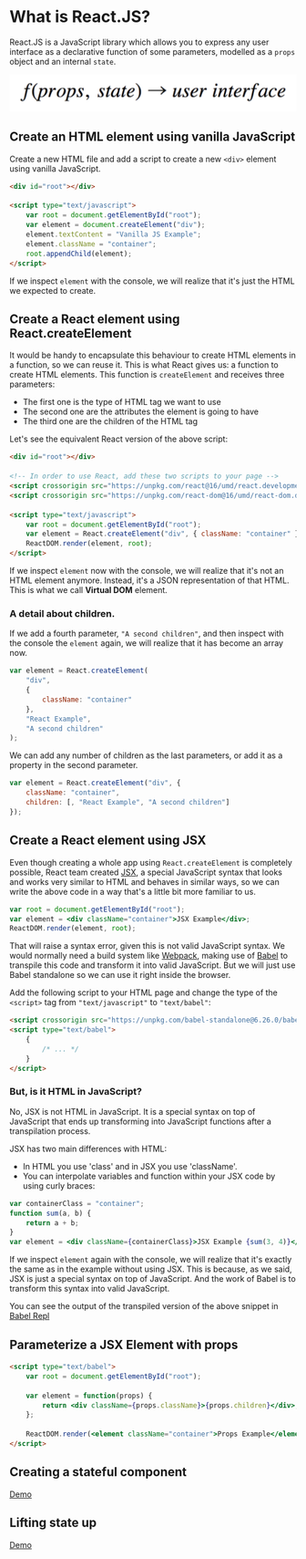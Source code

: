 # What is React.JS?

React.JS is a JavaScript library which allows you to express any user interface as a declarative function of some parameters, modelled as a `props` object and an internal `state`.

![React allows you to express a user interface as a declarative function of props and state](/assets/react-declarative-function.png)

## Create an HTML element using vanilla JavaScript

Create a new HTML file and add a script to create a new `<div>` element using vanilla JavaScript.

```html
<div id="root"></div>

<script type="text/javascript">
    var root = document.getElementById("root");
    var element = document.createElement("div");
    element.textContent = "Vanilla JS Example";
    element.className = "container";
    root.appendChild(element);
</script>
```

If we inspect `element` with the console, we will realize that it's just the HTML we expected to create.

## Create a React element using React.createElement

It would be handy to encapsulate this behaviour to create HTML elements in a function, so we can reuse it. This is what React gives us: a function to create HTML elements. This function is `createElement` and receives three parameters:

-   The first one is the type of HTML tag we want to use
-   The second one are the attributes the element is going to have
-   The third one are the children of the HTML tag

Let's see the equivalent React version of the above script:

```html
<div id="root"></div>

<!-- In order to use React, add these two scripts to your page -->
<script crossorigin src="https://unpkg.com/react@16/umd/react.development.js"></script>
<script crossorigin src="https://unpkg.com/react-dom@16/umd/react-dom.development.js"></script>

<script type="text/javascript">
    var root = document.getElementById("root");
    var element = React.createElement("div", { className: "container" }, "React Example");
    ReactDOM.render(element, root);
</script>
```

If we inspect `element` now with the console, we will realize that it's not an HTML element anymore. Instead, it's a JSON representation of that HTML. This is what we call **Virtual DOM** element.

### A detail about children.

If we add a fourth parameter, `"A second children"`, and then inspect with the console the `element` again, we will realize that it has become an array now.

```javascript
var element = React.createElement(
    "div",
    {
        className: "container"
    },
    "React Example",
    "A second children"
);
```

We can add any number of children as the last parameters, or add it as a property in the second parameter.

```javascript
var element = React.createElement("div", {
    className: "container",
    children: [, "React Example", "A second children"]
});
```

## Create a React element using JSX

Even though creating a whole app using `React.createElement` is completely possible, React team created [JSX](https://facebook.github.io/jsx/), a special JavaScript syntax that looks and works very similar to HTML and behaves in similar ways, so we can write the above code in a way that's a little bit more familiar to us.

```jsx
var root = document.getElementById("root");
var element = <div className="container">JSX Example</div>;
ReactDOM.render(element, root);
```

That will raise a syntax error, given this is not valid JavaScript syntax. We would normally need a build system like [Webpack](https://webpack.js.org/), making use of [Babel](https://babeljs.io/) to transpile this code and transform it into valid JavaScript. But we will just use Babel standalone so we can use it right inside the browser.

Add the following script to your HTML page and change the type of the `<script>` tag from `"text/javascript"` to `"text/babel"`:

```html
<script crossorigin src="https://unpkg.com/babel-standalone@6.26.0/babel.js"></script>
<script type="text/babel">
    {
        /* ... */
    }
</script>
```

### But, is it HTML in JavaScript?

No, JSX is not HTML in JavaScript. It is a special syntax on top of JavaScript that ends up transforming into JavaScript functions after a transpilation process.

JSX has two main differences with HTML:

-   In HTML you use 'class' and in JSX you use 'className'.
-   You can interpolate variables and function within your JSX code by using curly braces:

```jsx
var containerClass = "container";
function sum(a, b) {
    return a + b;
}
var element = <div className={containerClass}>JSX Example {sum(3, 4)}</div>;
```

If we inspect `element` again with the console, we will realize that it's exactly the same as in the example without using JSX. This is because, as we said, JSX is just a special syntax on top of JavaScript. And the work of Babel is to transform this syntax into valid JavaScript.

You can see the output of the transpiled version of the above snippet in [Babel Repl](https://babeljs.io/repl#?babili=false&browsers=&build=&builtIns=false&spec=false&loose=false&code_lz=G4QwTgBAxg9gdgFxASzgUzAYQDYgM54QC8EARLIiumKQNwBQAZgK5xQLLwR7MC2AFCAA0EAEYBKCAG96EORDBoEzMHAggIAajEMAvvVCQ02NLzSJiEADwATZMGi4CAORBmiUiklQYc-PLoAfABSAMoAGhAAogAebgAOJtI8AgDMIgAs4rpWAPR2wIG0QA&debug=false&forceAllTransforms=false&shippedProposals=false&circleciRepo=&evaluate=false&fileSize=false&timeTravel=false&sourceType=module&lineWrap=true&presets=es2015%2Creact%2Cstage-2&prettier=false&targets=&version=6.26.0&envVersion=)

## Parameterize a JSX Element with props

```html
<script type="text/babel">
    var root = document.getElementById("root");

    var element = function(props) {
        return <div className={props.className}>{props.children}</div>;
    };

    ReactDOM.render(<element className="container">Props Example</element>, root);
</script>
```

## Creating a stateful component
[Demo](https://stackblitz.com/edit/react-stateful)

## Lifting state up
[Demo](https://stackblitz.com/edit/tres-en-raya)
